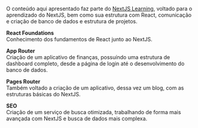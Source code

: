 O conteúdo aqui apresentado faz parte do [NextJS Learning](https://nextjs.org/learn), voltado para o aprendizado do NextJS, bem como sua estrutura com React, comunicação e criação de banco de dados e estrutura de projetos. 

**React Foundations**<br>
Conhecimento dos fundamentos de React junto ao NextJS.

**App Router**<br>
Criação de um aplicativo de finanças, possuíndo uma estrutura de dashboard completo, desde a página de login até o desenvolvimento do banco de dados.

**Pages Router**<br>
Também voltado a criação de um aplicativo, dessa vez um blog, com as estruturas básicas do NextJS.

**SEO**<br>
Criação de um serviço de busca otimizada, trabalhando de forma mais avançada com NextJS e busca de dados mais complexa.
